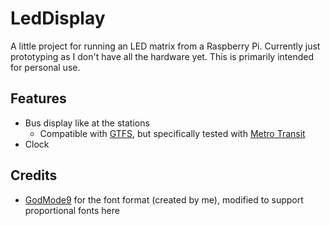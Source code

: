 # LedDisplay

A little project for running an LED matrix from a Raspberry Pi. Currently just prototyping as I don't have all the hardware yet. This is primarily intended for personal use.

## Features
- Bus display like at the stations
   - Compatible with [GTFS](https://gtfs.org/), but specifically tested with [Metro Transit](https://svc.metrotransit.org/)
- Clock

## Credits
- [GodMode9](https://github.com/d0k3/GodMode9/) for the font format (created by me), modified to support proportional fonts here

